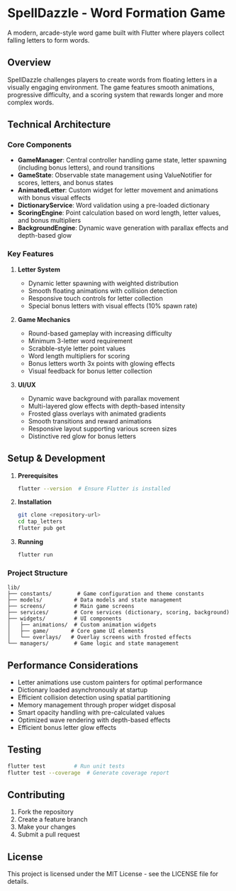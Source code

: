 # SpellDazzle - Word Formation Game

A modern, arcade-style word game built with Flutter where players collect falling letters to form words.

## Overview

SpellDazzle challenges players to create words from floating letters in a visually engaging environment. The game features smooth animations, progressive difficulty, and a scoring system that rewards longer and more complex words.

## Technical Architecture

### Core Components

- **GameManager**: Central controller handling game state, letter spawning (including bonus letters), and round transitions
- **GameState**: Observable state management using ValueNotifier for scores, letters, and bonus states
- **AnimatedLetter**: Custom widget for letter movement and animations with bonus visual effects
- **DictionaryService**: Word validation using a pre-loaded dictionary
- **ScoringEngine**: Point calculation based on word length, letter values, and bonus multipliers
- **BackgroundEngine**: Dynamic wave generation with parallax effects and depth-based glow

### Key Features

1. **Letter System**
   - Dynamic letter spawning with weighted distribution
   - Smooth floating animations with collision detection
   - Responsive touch controls for letter collection
   - Special bonus letters with visual effects (10% spawn rate)

2. **Game Mechanics**
   - Round-based gameplay with increasing difficulty
   - Minimum 3-letter word requirement
   - Scrabble-style letter point values
   - Word length multipliers for scoring
   - Bonus letters worth 3x points with glowing effects
   - Visual feedback for bonus letter collection

3. **UI/UX**
   - Dynamic wave background with parallax movement
   - Multi-layered glow effects with depth-based intensity
   - Frosted glass overlays with animated gradients
   - Smooth transitions and reward animations
   - Responsive layout supporting various screen sizes
   - Distinctive red glow for bonus letters

## Setup & Development

1. **Prerequisites**
   ```bash
   flutter --version  # Ensure Flutter is installed
   ```

2. **Installation**
   ```bash
   git clone <repository-url>
   cd tap_letters
   flutter pub get
   ```

3. **Running**
   ```bash
   flutter run
   ```

### Project Structure

```
lib/
├── constants/        # Game configuration and theme constants
├── models/          # Data models and state management
├── screens/         # Main game screens
├── services/        # Core services (dictionary, scoring, background)
├── widgets/         # UI components
│   ├── animations/  # Custom animation widgets
│   ├── game/       # Core game UI elements
│   └── overlays/   # Overlay screens with frosted effects
└── managers/        # Game logic and state management
```

## Performance Considerations

- Letter animations use custom painters for optimal performance
- Dictionary loaded asynchronously at startup
- Efficient collision detection using spatial partitioning
- Memory management through proper widget disposal
- Smart opacity handling with pre-calculated values
- Optimized wave rendering with depth-based effects
- Efficient bonus letter glow effects

## Testing

```bash
flutter test         # Run unit tests
flutter test --coverage  # Generate coverage report
```

## Contributing

1. Fork the repository
2. Create a feature branch
3. Make your changes
4. Submit a pull request

## License

This project is licensed under the MIT License - see the LICENSE file for details.
